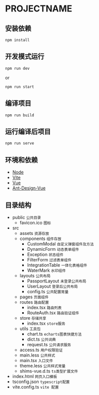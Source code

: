 # PROJECTNAME

## 安装依赖

```
npm install
```

## 开发模式运行

```
npm run dev
```
or
```
npm run start
```

## 编译项目

```
npm run build
```

## 运行编译后项目

```
npm run serve
```

## 环境和依赖
- [Node](https://nodejs.org/en)
- [Vite](https://cn.vitejs.dev)
- [Vue](https://v3.cn.vuejs.org)
- [Ant-Design-Vue](https://2x.antdv.com/components/overview-cn)

## 目录结构
- public `公共目录`
  - favicon.ico `图标`
- src
  - assets `资源存放`
  - components `组件存放`
    - CustomModal `自定义弹窗组件及方法`  
    - DynamicForm `动态表单组件`  
    - Exception `状态组件`
    - FilterForm `过滤表单组件`
    - IntegrationTable `一体化表格组件`
    - WaterMark `水印组件`
  - layouts `公共布局`
    - PassportLayout `未登录公共布局`
    - UserLayout `登录后公共布局`
    - config.ts `公共配置常量`
  - pages `页面组件`
  - routes `路由配置`
    - index.tsx `路由列表`
    - RouteAuth.tsx `路由验证组件`
  - store `存储共享`
    - index.tsx `store服务`
  - utils `工具包`
    - chart.ts `echarts图表快捷方法`
    - dict.ts `公共词典`
    - request.ts `公共请求服务`
  - access.ts `用户权限验证`
  - main.less `公共样式`
  - main.tsx `入口文件`
  - theme.less `公共样式常量`
  - shims-vue.d.ts `ts类型扩展文件`
- index.html `网页入口模板`
- tsconfig.json `typescript配置` 
- vite.config.ts `vite 配置`  
